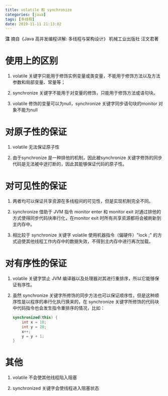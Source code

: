 ```yaml
---
title: volatile 和 synchronize
categories: [java]
tags: [多线程]
date: 2019-11-11 21:13:02
---
```

**注** 摘自《Java 高并发编程详解: 多线程与架构设计》 机械工业出版社 汪文君著
# 使用上的区别
1. volatile 关键字只能用于修饰实例变量或类变量，不能用于修饰方法以及方法参数和局部变量、常量等；

2. synchronize 关键字不能用于对变量的修饰，只能用于修饰方法或语句块。

3. volatile 修饰的变量可以为null，synchronize 关键字同步语句块的monitor 对象不能为null

# 对原子性的保证
1. volatile 无法保证原子性

2. 由于synchronize 是一种排他的机制，因此被synchronize 关键字修饰的同步代码是无法被中途打断的，因此其能够保证代码的原子性。
# 对可见性的保证
1. 两者均可以保证共享资源在多线程间的可见性，但是实现机制完全不同。

2. synchronize 借助于 JVM 指令 monitor enter 和 monitor exit 对通过排他的方式使得同步代码块串行化，在monitor exit 时所有共享资源都将会被刷新到主内存中。

3. 相比较于 synchronize 关键字 volatile 使用机器指令（偏硬件）"lock ;" 的方式迫使其他线程工作内存中的数据失效，不得到主内存中进行再次加载。
# 对有序性的保证
1. volatile 关键字禁止 JVM 编译器以及处理器对其进行重排序，所以它能够保证有序性。

2. 虽然 synchronize 关键字所修饰的同步方法也可以保证顺序性，但是这种顺序性是以程序的串行化执行换来的，在 synchronize 关键字所修饰的代码块中代码指令也会发生指令重排序的情况，比如：
    ```java
    synchronized(this) {
        int x = 10;
        int y = 20;
        x++;
        y = y + 1;
    }
    ```
# 其他
1. volatile 不会使其他线程陷入阻塞

2. synchronized 关键字会使线程进入阻塞状态